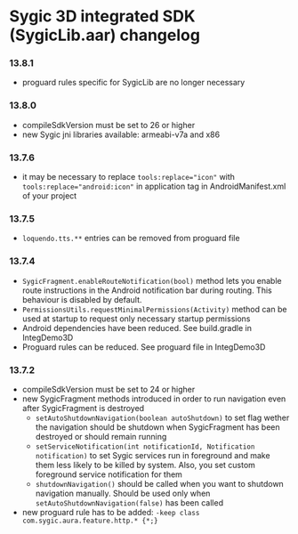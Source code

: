 
# Sygic 3D integrated SDK (SygicLib.aar) changelog


### 13.8.1

* proguard rules specific for SygicLib are no longer necessary


### 13.8.0

* compileSdkVersion must be set to 26 or higher
* new Sygic jni libraries available: armeabi-v7a and x86

  
### 13.7.6
  * it may be necessary to replace `tools:replace="icon"` with `tools:replace="android:icon"` in application tag in AndroidManifest.xml of your project

 
### 13.7.5
  * `loquendo.tts.**` entries can be removed from proguard file           

 
### 13.7.4
  * `SygicFragment.enableRouteNotification(bool)` method lets you enable route instructions in the Android notification bar during routing. This behaviour is disabled by default.
  * `PermissionsUtils.requestMinimalPermissions(Activity)` method can be used at startup to request only necessary startup permissions
  * Android dependencies have been reduced. See build.gradle in IntegDemo3D
  * Proguard rules can be reduced. See proguard file in IntegDemo3D  


### 13.7.2

 * compileSdkVersion must be set to 24 or higher
 * new SygicFragment methods introduced in order to run navigation even after SygicFragment is destroyed
    * `setAutoShutdownNavigation(boolean autoShutdown)` to set flag wether the navigation should be shutdown when SygicFragment has been destroyed or should remain running 
    * `setServiceNotification(int notificationId, Notification notification)` to set Sygic services run in foreground and make them less likely to be killed by system. Also, you set custom foreground service notification for them
    * `shutdownNavigation()` should be called when you want to shutdown navigation manually. Should be used only when `setAutoShutdownNavigation(false)` has been called
 * new proguard rule has to be added: `-keep class com.sygic.aura.feature.http.* {*;}`
 